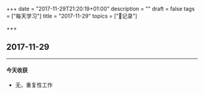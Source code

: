 +++
date = "2017-11-29T21:20:19+01:00"
description = ""
draft = false
tags = ["每天学习"]
title = "2017-11-29"
topics = ["记录"]

+++

## 2017-11-29

---
#### 今天收获

* 无，重复性工作
